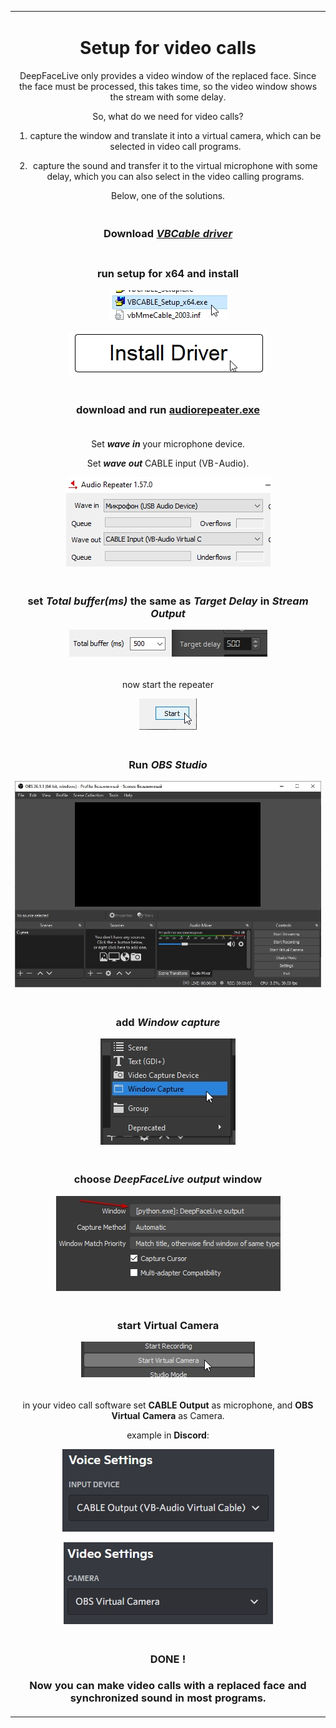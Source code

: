 <table align="center" border="0">
<tr><td colspan=2 align="center">

# Setup for video calls

DeepFaceLive only provides a video window of the replaced face. Since the face must be processed, this takes time, so the video window shows the stream with some delay.

So, what do we need for video calls?

1) capture the window and translate it into a virtual camera, which can be selected in video call programs.

2) capture the sound and transfer it to the virtual microphone with some delay, which you can also select in the video calling programs.

Below, one of the solutions.

</td></tr>
<tr><td colspan=2 align="center">

### Download <a href="https://github.com/iperov/DeepFaceLive/releases/download/VBCABLE/VBCABLE_Driver_Pack43.zip"> **_VBCable driver_** </a> 

</td></tr>
<tr><td colspan=2 align="center">

### run setup for x64 and install

<img src="VBCable_setup_x64.jpg"></img>

<img src="VBCable_install_button.jpg"></img>

</td></tr>
<tr><td colspan=2 align="center">

### download and run <a href="https://github.com/iperov/DeepFaceLive/releases/download/AUDIOREPEATER/audiorepeater.exe"> audiorepeater.exe </a>

</td></tr>
<tr><td colspan=2 align="center">

Set **_wave in_** your microphone device.

Set **_wave out_** CABLE input (VB-Audio).

<img src="audiorepeater_select_devices.jpg"></img>

</td></tr>
<tr><td colspan=2 align="center">

### set **_Total buffer(ms)_** the same as **_Target Delay_** in **_Stream Output_**

<img src="audiorepeater_buffer_ms.jpg"></img>

</td></tr>
<tr><td colspan=2 align="center">

now start the repeater

<img src="audiorepeater_start.jpg"></img>

</td></tr>
<tr><td colspan=2 align="center">

### Run **_OBS Studio_**

<img src="run_obs_studio.jpg"></img>

</td></tr>
<tr><td colspan=2 align="center">

### add **_Window capture_**

<img src="add_window_capture.jpg"></img>

</td></tr>
<tr><td colspan=2 align="center">

### choose **_DeepFaceLive output_** window

<img src="choose_dflive_output_window.jpg"></img>

</td></tr>
<tr><td colspan=2 align="center">


### start Virtual Camera

<img src="OBS_start_virtual_camera.jpg"></img>

</td></tr>
<tr><td colspan=2 align="center">

in your video call software set **CABLE Output** as microphone, and **OBS Virtual Camera** as Camera.

example in **Discord**:

<img src="discord_voice_settings_input_device.jpg"></img>

<img src="discord_video_settings_virtual_camera.jpg"></img>

</td></tr>
<tr><td colspan=2 align="center">

### DONE !

### Now you can make video calls with a replaced face and synchronized sound in most programs.



</td></tr>

</table>